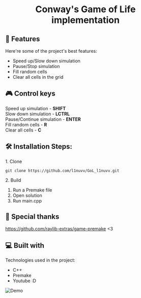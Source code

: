 <h1 align="center" id="title">Conway's Game of Life implementation</h1>

<h2>🧐 Features</h2>

Here're some of the project's best features:

*   Speed up/Slow down simulation
*   Pause/Stop simulation
*   Fill random cells
*   Clear all cells in the grid

<h2>🎮 Control keys</h2>
Speed up simulation - <strong>SHIFT</strong><br>
Slow down simulation - <strong>LCTRL</strong><br>
Pause/Continue simulation - <strong>ENTER</strong><br>
Fill random cells - <strong>R</strong><br>
Clear all cells - <strong>C</strong><br>

<h2>🛠️ Installation Steps:</h2>

<p>1. Clone</p>

```
git clone https://github.com/l1nuvv/GoL_l1nuvv.git
```

<p>2. Build</p>

1. Run a Premake file
2. Open solution
3. Run main.cpp

<h2>🍰 Special thanks</h2>

https://github.com/raylib-extras/game-premake <3


<h2>💻 Built with</h2>

Technologies used in the project:

*   C++
*   Premake
*   Youtube :D

![Demo](https://github.com/user-attachments/assets/0e1dadac-dfec-40ef-a111-30a27f45e02c)
